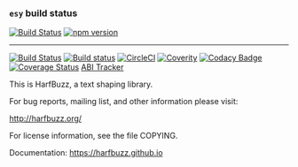 ### `esy` build status
[![Build Status](https://dev.azure.com/esy-packages/esy-harfbuzz/_apis/build/status/esy-packages.esy-harfbuzz)](https://dev.azure.com/esy-packages/esy-harfbuzz/_build/latest?definitionId=4)
[![npm version](https://badge.fury.io/js/esy-harfbuzz.svg)](https://badge.fury.io/js/esy-harfbuzz)

 -----------

[![Build Status](https://travis-ci.org/harfbuzz/harfbuzz.svg)](https://travis-ci.org/harfbuzz/harfbuzz)
[![Build status](https://ci.appveyor.com/api/projects/status/0t0flrxpstj9lb9w?svg=true)](https://ci.appveyor.com/project/harfbuzz/harfbuzz)
[![CircleCI](https://circleci.com/gh/harfbuzz/harfbuzz.svg?style=svg)](https://circleci.com/gh/harfbuzz/harfbuzz)
[![Coverity](https://img.shields.io/coverity/scan/5450.svg)](https://scan.coverity.com/projects/behdad-harfbuzz)
[![Codacy Badge](https://api.codacy.com/project/badge/Grade/f17f1708783c447488bc8dd317150eaa)](https://app.codacy.com/app/behdad/harfbuzz)
[![Coverage Status](https://img.shields.io/coveralls/harfbuzz/harfbuzz.svg)](https://coveralls.io/r/harfbuzz/harfbuzz)
[ABI Tracker](http://abi-laboratory.pro/tracker/timeline/harfbuzz/)

This is HarfBuzz, a text shaping library.

For bug reports, mailing list, and other information please visit:

  http://harfbuzz.org/

For license information, see the file COPYING.

Documentation: https://harfbuzz.github.io
